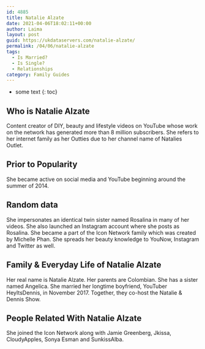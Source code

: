 ```yaml
---
id: 4885
title: Natalie Alzate
date: 2021-04-06T18:02:11+00:00
author: Laima
layout: post
guid: https://ukdataservers.com/natalie-alzate/
permalink: /04/06/natalie-alzate
tags:
  - Is Married?
  - Is Single?
  - Relationships
category: Family Guides
---
```


* some text
{: toc}


## Who is Natalie Alzate
                  
                  
                  
Content creator of DIY, beauty and lifestyle videos on YouTube whose work on the network has generated more than 8 million subscribers. She refers to her internet family as her Outties due to her channel name of Natalies Outlet.
                  
              
            
              
            
                
                
                
## Prior to Popularity
                  
                  
                  
She became active on social media and YouTube beginning around the summer of 2014.
                  
              
            
              
            
                
                
                
## Random data
                  
                  
                  
She impersonates an identical twin sister named Rosalina in many of her videos. She also launched an Instagram account where she posts as Rosalina. She became a part of the Icon Network family which was created by Michelle Phan. She spreads her beauty knowledge to YouNow, Instagram and Twitter as well.
                  
              
            
              
            
                
                
                
## Family & Everyday Life of Natalie Alzate
                  
                  
                  
Her real name is Natalie Alzate. Her parents are Colombian. She has a sister named Angelica. She married her longtime boyfriend, YouTuber HeyItsDennis, in November 2017. Together, they co-host the Natalie & Dennis Show. 
                  
              
            
              
            
                
                
                
## People Related With Natalie Alzate
                  
                  
                  
She joined the Icon Network along with Jamie Greenberg, Jkissa, CloudyApples, Sonya Esman and SunkissAlba.
                  
              
            
              
            
                
              
            
              
              
            
            
              
            
          
          
          
